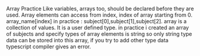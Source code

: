 Array Practice
Like variables, arrays too, should be declared before they are used. Array elements can access from index, index of array starting from 0.
array_name[index]
in practice : subject[0],subject[1],subject[2].
array is a collection of values. It is a user defined type.
in practice i created an array of subjects and specify types of array elements is string so only string type data can be stored into this array,
if you try to add other type data typescript compiler gives an error.